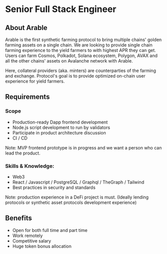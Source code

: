 # Senior Full Stack Engineer

## About Arable

Arable is the first synthetic farming protocol to bring multiple chains' golden farming assets on a single chain.
We are looking to provide single chain farming experience to the yield farmers to with highest APR they can get.
Users can farm Cosmos, Polkadot, Solana ecosystem, Polygon, AVAX and all the other chains' assets on Avalanche network with Arable.

Here, collateral providers (aka. minters) are counterparties of the farming and exchange.
Protocol's goal is to provide optimized on-chain user experience for yield farmers.

## Requirements

### Scope

- Production-ready Dapp frontend development
- Node.js script development to run by validators
- Participate in product architecture discussion
- CI / CD

Note: MVP frontend prototype is in progress and we want a person who can lead the product.

### Skills & Knowledge:

- Web3
- React / Javascript / PostgreSQL / Graphql / TheGraph / Tailwind
- Best practices in security and standards

Note: production experience in a DeFi project is must. (Ideally lending protocols or synthetic asset protocols development experience)

## Benefits

- Open for both full time and part time
- Work remotely
- Competitive salary
- Huge token bonus allocation

